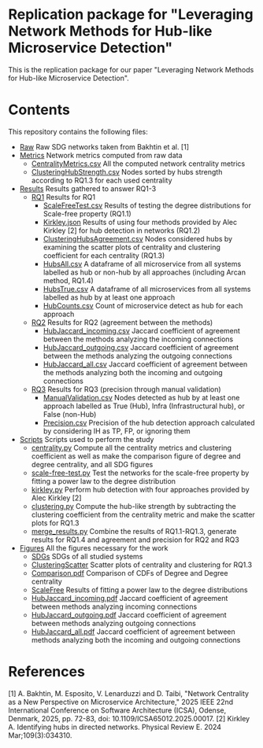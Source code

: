 # Replication package for "Leveraging Network Methods for Hub-like Microservice Detection"

This is the replication package for our paper "Leveraging Network Methods for Hub-like Microservice Detection".

# Contents
This repository contains the following files:

- [Raw](Raw/graph) Raw SDG networks taken from Bakhtin et al. [1]
- [Metrics](Metrics) Network metrics computed from raw data
  - [CentralityMetrics.csv](Metrics/CentralityMetrics.csv) All the computed network centrality metrics
  - [ClusteringHubStrength.csv](Metrics/ClusteringHubStrength.csv) Nodes sorted by hubs strength according to RQ1.3 for each used centrality
- [Results](Results) Results gathered to answer RQ1-3
  - [RQ1](Results/RQ1) Results for RQ1
    - [ScaleFreeTest.csv](Results/RQ1/ScaleFreeTest.csv) Results of testing the degree distributions for Scale-free property (RQ1.1)
    - [Kirkley.json](Results/RQ1/Kirkley.json) Results of using four methods provided by Alec Kirkley [2] for hub detection in networks (RQ1.2)
    - [ClusteringHubsAgreement.csv](Results/RQ1/ClusteringHubsAgreement.csv) Nodes considered hubs by examining the scatter plots of centrality and clustering coefficient for each centrality (RQ1.3)
    - [HubsAll.csv](Results/RQ1/HubsAll.csv) A dataframe of all microservice from all systems labelled as hub or non-hub by all approaches (including Arcan method, RQ1.4)
    - [HubsTrue.csv](Results/RQ1/HubsTrue.csv) A dataframe of all microservices from all systems labelled as hub by at least one approach
    - [HubCounts.csv](Results/RQ1/HubCounts.csv) Count of microservice detect as hub for each approach
  - [RQ2](Results/RQ2) Results for RQ2 (agreement between the methods)
    - [HubJaccard_incoming.csv](Results/RQ2/HubJaccard_incoming.csv) Jaccard coefficient of agreement between the methods analyzing the incoming connections
    - [HubJaccard_outgoing.csv](Results/RQ2/HubJaccard_outgoing.csv) Jaccard coefficient of agreement between the methods analyzing the outgoing connections
    - [HubJaccard_all.csv](Results/RQ2/HubJaccard_all.csv) Jaccard coefficient of agreement between the methods analyzing both the incoming and outgoing connections
  - [RQ3](Results/RQ3) Results for RQ3 (precision through manual validation)
    - [ManualValidation.csv](Results/RQ3/ManualValidation.csv) Nodes detected as hub by at least one approach labelled as True (Hub), Infra (Infrastructural hub), or False (non-Hub)
    - [Precision.csv](Results/RQ3/Precision.csv) Precision of the hub detection approach calculated by considering IH as TP, FP, or ignoring them
- [Scripts](Scripts) Scripts used to perform the study
  - [centrality.py](Scripts/centrality.py) Compute all the centrality metrics and clustering coefficient as well as make the comparison figure of degree and degree centrality, and all SDG figures
  - [scale-free-test.py](Scripts/scale-free-test.py) Test the networks for the scale-free property by fitting a power law to the degree distribution
  - [kirkley.py](Scripts/kirkley.py) Perform hub detection with four approaches provided by Alec Kirkley [2]
  - [clustering.py](Scripts/clustering.py) Compute the hub-like strength by subtracting the clustering coefficient from the centrality metric and make the scatter plots for RQ1.3
  - [merge_results.py](Scripts/merge_results.py) Combine the results of RQ1.1-RQ1.3, generate results for RQ1.4 and agreement and precision for RQ2 and RQ3
- [Figures](Figures) All the figures necessary for the work
  - [SDGs](Figures/SDGs) SDGs of all studied systems
  - [ClusteringScatter](Figures/ClusteringScatter) Scatter plots of centrality and clustering for RQ1.3
  - [Comparison.pdf](Figures/Comparison.pdf) Comparison of CDFs of Degree and Degree centrality
  - [ScaleFree](Figures/ScaleFree.pdf) Results of fitting a power law to the degree distributions
  - [HubJaccard_incoming.pdf](Figures/HubJaccard_incoming.pdf) Jaccard coefficient of agreement between methods analyzing incoming connections
  - [HubJaccard_outgoing.pdf](Figures/HubJaccard_outgoing.pdf) Jaccard coefficient of agreement between methods analyzing outgoing connections
  - [HubJaccard_all.pdf](Figures/HubJaccard_all.pdf) Jaccard coefficient of agreement between methods analyzing both the incoming and outgoing connections

# References

[1] A. Bakhtin, M. Esposito, V. Lenarduzzi and D. Taibi, "Network Centrality as a New Perspective on Microservice Architecture," 2025 IEEE 22nd International Conference on Software Architecture (ICSA), Odense, Denmark, 2025, pp. 72-83, doi: 10.1109/ICSA65012.2025.00017.
[2] Kirkley A. Identifying hubs in directed networks. Physical Review E. 2024 Mar;109(3):034310.
